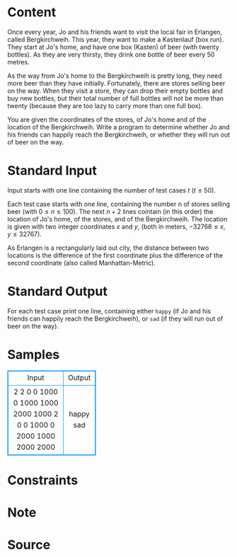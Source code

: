 
# Content

Once every year, Jo and his friends want to visit the local fair in Erlangen, called Bergkirchweih.
This year, they want to make a Kastenlauf (box run). They start at Jo's home, and have one box
(Kasten) of beer (with twenty bottles). As they are very thirsty, they drink one bottle of beer every
$50$ metres.

As the way from Jo's home to the Bergkirchweih is pretty long, they need more beer than they have
initially. Fortunately, there are stores selling beer on the way. When they visit a store, they can
drop their empty bottles and buy new bottles, but their total number of full bottles will not be more
than twenty (because they are too lazy to carry more than one full box).

You are given the coordinates of the stores, of Jo's home and of the location of the Bergkirchweih.
Write a program to determine whether Jo and his friends can happily reach the Bergkirchweih, or
whether they will run out of beer on the way.

# Standard Input

Input starts with one line containing the number of test cases $t$ ($t\leq 50$).

Each test case starts with one line, containing the number n of stores selling beer (with $0\leq n\leq 100$).
The next $n + 2$ lines cointain (in this order) the location of Jo's home, of the stores, and of the
Bergkirchweih. The location is given with two integer coordinates $x$ and $y$, (both in meters, $−32768\leq
x,y\leq 32767$).

As Erlangen is a rectangularly laid out city, the distance between two locations is the difference of
the first coordinate plus the difference of the second coordinate (also called Manhattan-Metric).

# Standard Output

For each test case print one line, containing either `happy` (if Jo and his friends can happily reach
the Bergkirchweih), or `sad` (if they will run out of beer on the way).

# Samples

<style>
        table,table tr th, table tr td { border:1px solid #0094ff; }
        table { width: 200px; min-height: 25px; line-height: 25px; text-align: center; border-collapse: collapse;}   
    </style>
<table>
	<tr>
		<td>Input</td>
		<td>Output</td>
	</tr>
<tr><td>2
2
0 0
1000 0
1000 1000
2000 1000
2
0 0
1000 0
2000 1000
2000 2000</td><td>happy
sad</td></tr></table>


# Constraints



# Note



# Source


